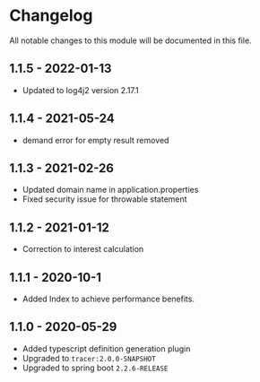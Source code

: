 

# Changelog
All notable changes to this module will be documented in this file.

## 1.1.5 - 2022-01-13
- Updated to log4j2 version 2.17.1

## 1.1.4 - 2021-05-24
- demand error for empty result removed

## 1.1.3 - 2021-02-26
- Updated domain name in application.properties
- Fixed security issue for throwable statement

## 1.1.2 - 2021-01-12
- Correction to interest calculation

## 1.1.1 - 2020-10-1
- Added Index to achieve performance benefits.

## 1.1.0 - 2020-05-29
- Added typescript definition generation plugin
- Upgraded to `tracer:2.0.0-SNAPSHOT`
- Upgraded to spring boot `2.2.6-RELEASE`



